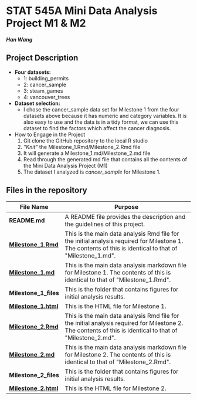 # STAT 545A Mini Data Analysis Project M1 & M2
**_Han Wang_**
## Project Description
  * **Four datasets:**
    - 1: building_permits
    - 2: cancer_sample
    - 3: steam_games
    - 4: vancouver_trees
  * **Dataset selection:**
       - I chose the cancer_sample data set for Milestone 1 from the four datasets above because it has numeric and category variables.
    It is also easy to use and the data is in a tidy format, we can use this dataset to find the factors which affect the cancer diagnosis.
  * How to Engage in the Project
       1. Git clone the GitHub repository to the local R studio
       2. _"Knit"_ the Milestone_1.Rmd/Milestone_2.Rmd file
       3. It will generate a Milestone_1.md/Milestone_2.md file
       4. Read through the generated md file that contains all the contents of the Mini Data Analysis Project (M1)
       5. The dataset I analyzed is _cancer_sample_ for Milestone 1.
## Files in the repository
File Name | Purpose
----------|---------
**README.md** | A README file provides the description and the guidelines of this project.
**[Milestone_1.Rmd](https://github.com/stat545ubc-2023/mda-whh1123/blob/main/Milestone_1.Rmd)** | This is the main data analysis Rmd file for the initial analysis required for Milestone 1. The contents of this is identical to that of "Milestone_1.md".
**[Milestone_1.md](https://github.com/stat545ubc-2023/mda-whh1123/blob/main/Milestone_1.md)** | This is the main data analysis markdown file for Milestone 1. The contents of this is identical to that of "Milestone_1.Rmd".
**Milestone_1_files** | This is the folder that contains figures for initial analysis results.
**[Milestone_1.html](https://stat545ubc-2023.github.io/mda-whh1123/Milestone_1.html)** | This is the HTML file for Milestone 1.
**[Milestone_2.Rmd](https://github.com/stat545ubc-2023/mda-whh1123/blob/main/Milestone_2.Rmd)** | This is the main data analysis Rmd file for the initial analysis required for Milestone 2. The contents of this is identical to that of "Milestone_2.md".
**[Milestone_2.md](https://github.com/stat545ubc-2023/mda-whh1123/blob/main/Milestone_2.md)** | This is the main data analysis markdown file for Milestone 2. The contents of this is identical to that of "Milestone_2.Rmd".
**Milestone_2_files** | This is the folder that contains figures for initial analysis results.
**[Milestone_2.html](https://stat545ubc-2023.github.io/mda-whh1123/Milestone_2.html)** | This is the HTML file for Milestone 2.




